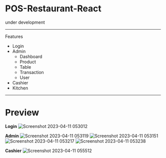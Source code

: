 # POS-Restaurant-React
under development

---

Features
  * Login
  * Admin
    * Dashboard
    * Product
    * Table
    * Transaction
    * User
  * Cashier
  * Kitchen

---

# Preview

**Login**
![Screenshot 2023-04-11 053012](https://user-images.githubusercontent.com/61766416/231015067-d4eeef21-462f-40da-969f-c6b0de234aef.png)



**Admin**
![Screenshot 2023-04-11 053119](https://user-images.githubusercontent.com/61766416/231015072-c8eb600d-87db-4459-9fbe-01b7fb46f48b.png)
![Screenshot 2023-04-11 053151](https://user-images.githubusercontent.com/61766416/231015076-dba090fc-476f-4df4-b895-aeaae09d3c61.png)
![Screenshot 2023-04-11 053217](https://user-images.githubusercontent.com/61766416/231015078-db69213d-0405-4a3c-815e-d814ab569d2f.png)
![Screenshot 2023-04-11 053238](https://user-images.githubusercontent.com/61766416/231015083-d3b0e974-24ba-47f9-accf-0976c5a143d2.png)


**Cashier**
![Screenshot 2023-04-11 055512](https://user-images.githubusercontent.com/61766416/231015087-2b3301bc-73f2-4f9b-aea6-4643d053fe2b.png)
